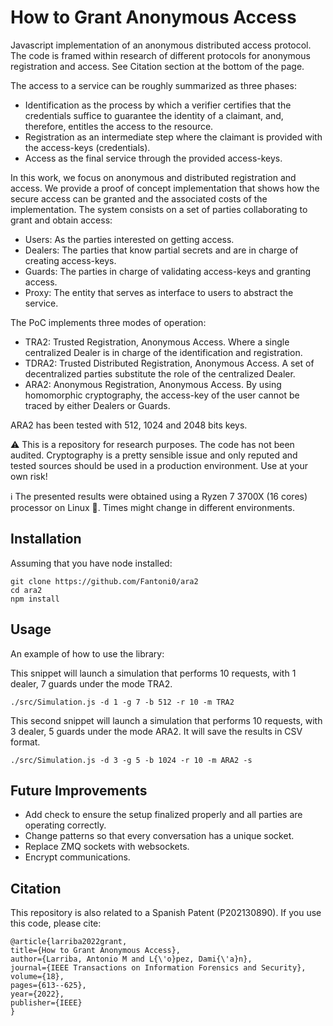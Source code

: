 # How to Grant Anonymous Access
Javascript implementation of an anonymous distributed access protocol.
The code is framed within research of different protocols for anonymous registration and access.
See Citation section at the bottom of the page.

The access to a service can be roughly summarized as three phases:
- Identification as the process by which a verifier certifies that the credentials suffice to guarantee the identity of a claimant, and,
therefore, entitles the access to the resource.
- Registration as an intermediate step where the claimant is provided with the access-keys (credentials).
- Access as the final service through the provided access-keys.

In this work, we focus on anonymous and distributed registration and access.
We provide a proof of concept implementation that shows how the secure access can be granted and the associated costs of the implementation.
The system consists on a set of parties collaborating to grant and obtain access:

- Users: As the parties interested on getting access.
- Dealers: The parties that know partial secrets and are in charge of creating access-keys.
- Guards: The parties in charge of validating access-keys and granting access.
- Proxy: The entity that serves as interface to users to abstract the service.

The PoC implements three modes of operation:

- TRA2: Trusted Registration, Anonymous Access. Where a single centralized Dealer is in charge of the identification and registration.
- TDRA2: Trusted Distributed Registration, Anonymous Access. A set of decentralized parties substitute the role of the centralized Dealer.
- ARA2: Anonymous Registration, Anonymous Access. By using homomorphic cryptography, the access-key of the user cannot be traced by either Dealers or Guards.

ARA2 has been tested with 512, 1024 and 2048 bits keys.  

:warning: This is a repository for research purposes. The code has not been audited.
Cryptography is a pretty sensible issue and only reputed and tested sources should be used in a production environment.
Use at your own risk!

:information_source: The presented results were obtained using a Ryzen 7 3700X (16 cores) processor on Linux :penguin:.
Times might change in different environments.

## Installation
Assuming that you have node installed:
```
git clone https://github.com/Fantoni0/ara2
cd ara2
npm install
```

## Usage
An example of how to use the library:

This snippet will launch a simulation that performs 10 requests, with 1 dealer, 7 guards under the mode TRA2.
```
./src/Simulation.js -d 1 -g 7 -b 512 -r 10 -m TRA2
```

This second snippet will launch a simulation that performs 10 requests, with 3 dealer, 5 guards under the mode ARA2.
It will save the results in CSV format. 
```
./src/Simulation.js -d 3 -g 5 -b 1024 -r 10 -m ARA2 -s
```

## Future Improvements
- Add check to ensure the setup finalized properly and all parties are operating correctly.
- Change patterns so that every conversation has a unique socket.
- Replace ZMQ sockets with websockets.
- Encrypt communications.

## Citation
This repository is also related to a Spanish Patent (P202130890). If you use this code, please cite:
```
@article{larriba2022grant,
title={How to Grant Anonymous Access},
author={Larriba, Antonio M and L{\'o}pez, Dami{\'a}n},
journal={IEEE Transactions on Information Forensics and Security},
volume={18},
pages={613--625},
year={2022},
publisher={IEEE}
}
```
